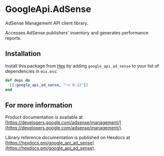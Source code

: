 # GoogleApi.AdSense

AdSense Management API client library.

Accesses AdSense publishers' inventory and generates performance reports.

## Installation

Install this package from [Hex](https://hex.pm) by adding
`google_api_ad_sense` to your list of dependencies in `mix.exs`:

```elixir
def deps do
  [{:google_api_ad_sense, "~> 0.12"}]
end
```

## For more information

Product documentation is available at [https://developers.google.com/adsense/management/](https://developers.google.com/adsense/management/).

Library reference documentation is published on Hexdocs at
[https://hexdocs.pm/google_api_ad_sense](https://hexdocs.pm/google_api_ad_sense).

